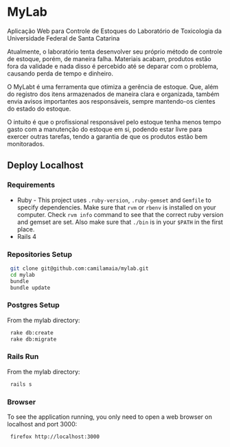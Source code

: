 # MyLab

Aplicação Web para Controle de Estoques do Laboratório de Toxicologia da Universidade Federal de Santa Catarina

Atualmente, o laboratório tenta desenvolver seu próprio método de controle de estoque, porém, de maneira falha. Materiais acabam, produtos estão fora da validade e nada disso é percebido até se deparar com o problema, causando perda de tempo e dinheiro. 

O MyLabt é uma ferramenta que otimiza a gerência de estoque. Que, além do registro dos itens armazenados de maneira clara e organizada, também envia avisos importantes aos responsáveis, sempre mantendo-os cientes do estado do estoque. 

O intuito é que o profissional responsável pelo estoque tenha menos tempo gasto com a manutenção do estoque em si, podendo estar livre para exercer outras tarefas, tendo a garantia de que os produtos estão bem monitorados.

## Deploy Localhost

### Requirements

* Ruby - This project uses `.ruby-version`, `.ruby-gemset` and `Gemfile` to specify dependencies. Make sure that `rvm` or `rbenv` is installed on your computer. Check `rvm info` command to see that the correct ruby version and gemset are set. Also make sure that `./bin` is in your `$PATH` in the first place.
* Rails 4

### Repositories Setup

```bash
 git clone git@github.com:camilamaia/mylab.git
 cd mylab
 bundle
 bundle update
```

### Postgres Setup
From the mylab directory:
```bash
 rake db:create
 rake db:migrate
```

### Rails Run

From the mylab directory:
```bash
 rails s
```

### Browser

To see the application running, you only need to open a web browser on localhost and port 3000:
```bash
 firefox http://localhost:3000
```
